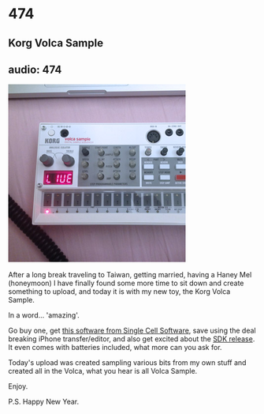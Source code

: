 # 474
## Korg Volca Sample
audio: 474
---

![Image](/assets/img/snd474.jpg)

After a long break traveling to Taiwan, getting married, having a Haney Mel (honeymoon) I have finally found some more time to sit down and create something to upload, and today it is with my new toy, the Korg Volca Sample.

In a word… 'amazing'.

Go buy one, get <a href="http://www.singlecellsoftware.com/cevs" target="_blank">this software from Single Cell Software</a>, save using the deal breaking iPhone transfer/editor, and also get excited about the <a href="http://www.korg.com/us/news/2014/1118/" target="_blank">SDK release</a>. It even comes with batteries included, what more can you ask for.

Today's upload was created sampling various bits from my own stuff and created all in the Volca, what you hear is all Volca Sample.

Enjoy.

P.S. Happy New Year.